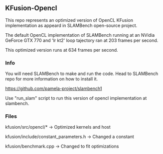 ## KFusion-Opencl
This repo represents an optimized version of OpenCL KFusion implementation as appeard in SLAMBench open-source project.

The default OpenCL implementation of SLAMBench running at an NVidia GeForce GTX 770 and 'lr kt2' loop tajectory ran at 203 frames per second. 

This optimized version runs at 634 frames per second. 

### Info
You will need SLAMBench to make and run the code. Head to SLAMBench repo for more information on how to install it. 

https://github.com/pamela-project/slambench1

Use "run_slam" script to run this version of opencl implementation at slambench.

### Files
kfusion/src/opencl/* -> Optimized kernels and host

kfusion/include/constant_parameters.h -> Changed a constant

kfusion/benchmark.cpp -> Changed to fit optimizations


